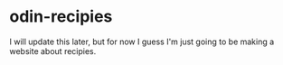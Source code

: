 # odin-recipies

I will update this later, but for now I guess I'm just going to be making 
a website about recipies.
